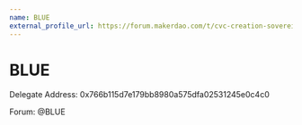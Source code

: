 ```yaml
---
name: BLUE
external_profile_url: https://forum.makerdao.com/t/cvc-creation-sovereign-finance-cvc/20868
---
```


# BLUE
Delegate Address: 0x766b115d7e179bb8980a575dfa02531245e0c4c0

Forum: @BLUE